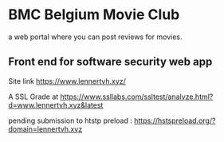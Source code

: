 # BMC Belgium Movie Club

a web portal where you can post reviews for movies.

## Front end for software security web app

Site link https://www.lennertvh.xyz/

A SSL Grade at https://www.ssllabs.com/ssltest/analyze.html?d=www.lennertvh.xyz&latest

pending submission to htstp preload : https://hstspreload.org/?domain=lennertvh.xyz
